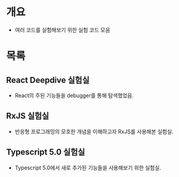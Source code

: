 # 개요

- 여러 코드를 실험해보기 위한 실험 코드 모음

# 목록

## React Deepdive 실험실

- React의 주된 기능들을 debugger를 통해 탐색했었음.

## RxJS 실험실

- 반응형 프로그래밍의 모호한 개념을 이해하고자 RxJS를 사용해본 실험실.

## Typescript 5.0 실험실

- Typescript 5.0에서 새로 추가된 기능들을 사용해보기 위한 실험실.

